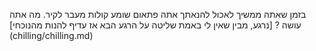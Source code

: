 בזמן שאתה ממשיך לאכול להנאתך אתה פתאום שומע קולות מעבר לקיר. מה אתה עושה ?
[נרגע, מבין שאין לי באמת שליטה על הרגע הבא אז עדיף להנות מהנוכחי] (chilling/chilling.md)
